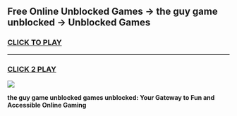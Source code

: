 
## Free Online Unblocked Games → the guy game unblocked → Unblocked Games
<h3>
<a href="https://premium.freeplayer.one?title=the_guy_game_unblocked&ref=21F">CLICK TO PLAY</a></h3>
<hr>

<h3>
<a href="https://premium.freeplayer.one?title=the_guy_game_unblocked&ref=21F">CLICK 2 PLAY</a>
  
</h3>

<a href="https://premium.freeplayer.one?title=the_guy_game_unblocked&ref=21F/"><img src="https://clearcache.store/games.png"></a>


**the guy game unblocked games unblocked: Your Gateway to Fun and Accessible Online Gaming**
